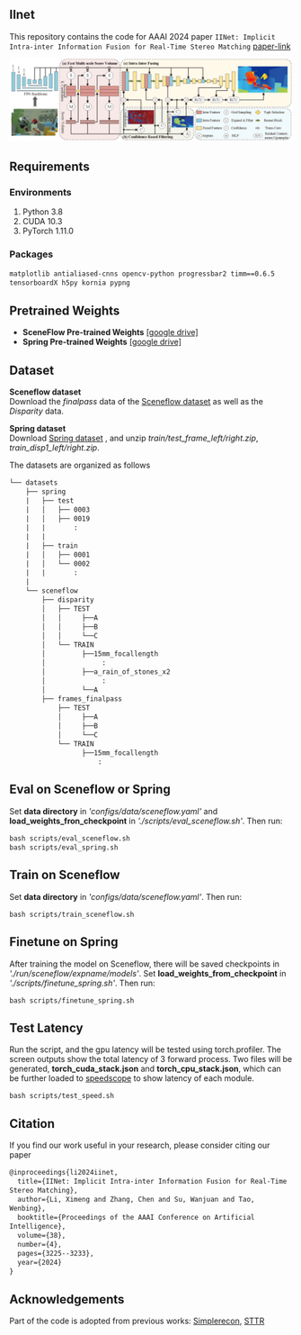 ## IInet

This repository contains the code for AAAI 2024 paper `IINet: Implicit Intra-inter Information Fusion for Real-Time Stereo Matching`
[paper-link](https://ojs.aaai.org/index.php/AAAI/article/download/28107/28218)

![alt text](./iinet.png)



## Requirements

### Environments

1. Python 3.8
2. CUDA 10.3
3. PyTorch 1.11.0
### Packages
    matplotlib antialiased-cnns opencv-python progressbar2 timm==0.6.5 tensorboardX h5py kornia pypng


## Pretrained Weights

- **SceneFlow Pre-trained Weights** [[google drive]](https://drive.google.com/file/d/1Jnq2vpmldAmzwUxoM83OWU87pDIYFGjs/view?usp=sharing)
- **Spring Pre-trained Weights** [[google drive]](https://drive.google.com/file/d/1VImTxmBh5SgDQJQ32S0XSvajKh5Jx8UF/view?usp=sharing)

       
## Dataset
**Sceneflow dataset**  
Download the *finalpass* data of the [Sceneflow dataset](https://lmb.informatik.uni-freiburg.de/resources/datasets/SceneFlowDatasets.en.html) as well as the *Disparity* data.

**Spring dataset**  
Download [Spring dataset](https://darus.uni-stuttgart.de/dataset.xhtml?persistentId=doi:10.18419/darus-3376) ,
and unzip *train/test_frame_left/right.zip*, *train_disp1_left/right.zip*.

The datasets are organized as follows
```
└── datasets
    ├── spring
    |   ├── test
    |   │   ├── 0003
    |   │   ├── 0019
    |   |       :
    |   |
    |   ├── train
    |   │   ├── 0001
    |   │   └── 0002
    |   |       :    
    |
    └── sceneflow
        ├── disparity
        │   ├── TEST
        │   │     ├──A
        │   │     ├──B
        │   │     └──C  
        │   └── TRAIN
        │         ├──15mm_focallength
        │              :
        │         ├──a_rain_of_stones_x2
        │              :
        │         └──A             
        ├── frames_finalpass
            ├── TEST
            │     ├──A
            │     ├──B
            │     └──C           
            └── TRAIN
                  ├──15mm_focallength
                      :   

```

## Eval on Sceneflow or Spring
Set **data directory** in *'configs/data/sceneflow.yaml'* and **load_weights_fron_checkpoint** in
*'./scripts/eval_sceneflow.sh'*. Then run:

    bash scripts/eval_sceneflow.sh
    bash scripts/eval_spring.sh

## Train on Sceneflow
Set **data directory** in *'configs/data/sceneflow.yaml'*. Then run:

    bash scripts/train_sceneflow.sh

## Finetune on Spring
After training the model on Sceneflow, there will be saved checkpoints in 
*'./run/sceneflow/expname/models'*. Set **load_weights_from_checkpoint** in 
*'./scripts/finetune_spring.sh'*. Then run:

    bash scripts/finetune_spring.sh

## Test Latency
Run the script, and the gpu latency will be tested using torch.profiler. The screen outputs
show the total latency of 3 forward process. Two files will be generated, **torch_cuda_stack.json** and
**torch_cpu_stack.json**, which can be further loaded to [speedscope](https://www.speedscope.app/) to 
show latency of each module.

    bash scripts/test_speed.sh
## Citation

If you find our work useful in your research, please consider citing our paper

    @inproceedings{li2024iinet,
      title={IINet: Implicit Intra-inter Information Fusion for Real-Time Stereo Matching},
      author={Li, Ximeng and Zhang, Chen and Su, Wanjuan and Tao, Wenbing},
      booktitle={Proceedings of the AAAI Conference on Artificial Intelligence},
      volume={38},
      number={4},
      pages={3225--3233},
      year={2024}
    }

## Acknowledgements

Part of the code is adopted from previous works: [Simplerecon](https://github.com/nianticlabs/simplerecon), [STTR](https://github.com/mli0603/stereo-transformer)



